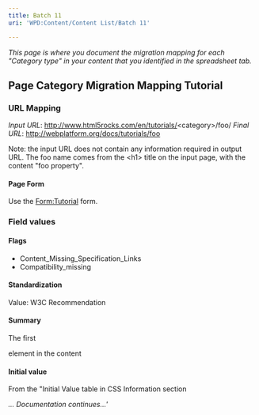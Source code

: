 ```yaml
---
title: Batch 11
uri: 'WPD:Content/Content List/Batch 11'

---
```

*This page is where you document the migration mapping for each "Category type" in your content that you identified in the spreadsheet tab.*

## Page Category Migration Mapping Tutorial

### URL Mapping

*Input URL*: <http://www.html5rocks.com/en/tutorials/>\<category\>/foo/ *Final URL*: <http://webplatform.org/docs/tutorials/foo>

Note: the input URL does not contain any information required in output URL. The foo name comes from the \<h1\> title on the input page, with the content "foo property".

#### Page Form

Use the [Form:Tutorial](/Form:Tutorial) form.

### Field values

#### Flags

-   Content\_Missing\_Specification\_Links
-   Compatibility\_missing

#### Standardization

Value: W3C Recommendation

#### Summary

The first

element in the content

#### Initial value

From the "Initial Value table in CSS Information section

*... Documentation continues...'*
